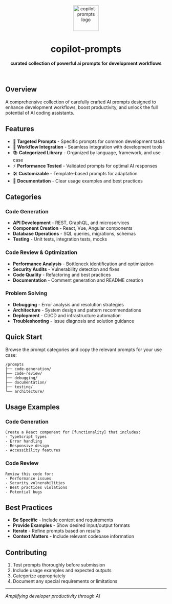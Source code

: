 <div align="center">
  <img src="https://v3.fal.media/files/lion/7HScjWqlgrB6asN4JuPlF.png" alt="copilot-prompts logo" width="80" height="80">
  
  # copilot-prompts
  
  **curated collection of powerful ai prompts for development workflows**
</div>

<br>

## Overview

A comprehensive collection of carefully crafted AI prompts designed to enhance development workflows, boost productivity, and unlock the full potential of AI coding assistants.

## Features

- 🎯 **Targeted Prompts** - Specific prompts for common development tasks
- 🔄 **Workflow Integration** - Seamless integration with development tools
- 📚 **Categorized Library** - Organized by language, framework, and use case
- ⚡ **Performance Tested** - Validated prompts for optimal AI responses
- 🛠️ **Customizable** - Template-based prompts for adaptation
- 📖 **Documentation** - Clear usage examples and best practices

## Categories

### Code Generation
- **API Development** - REST, GraphQL, and microservices
- **Component Creation** - React, Vue, Angular components
- **Database Operations** - SQL queries, migrations, schemas
- **Testing** - Unit tests, integration tests, mocks

### Code Review & Optimization
- **Performance Analysis** - Bottleneck identification and optimization
- **Security Audits** - Vulnerability detection and fixes
- **Code Quality** - Refactoring and best practices
- **Documentation** - Comment generation and README creation

### Problem Solving
- **Debugging** - Error analysis and resolution strategies
- **Architecture** - System design and pattern recommendations
- **Deployment** - CI/CD and infrastructure automation
- **Troubleshooting** - Issue diagnosis and solution guidance

## Quick Start

Browse the prompt categories and copy the relevant prompts for your use case:

```
/prompts
├── code-generation/
├── code-review/
├── debugging/
├── documentation/
├── testing/
└── architecture/
```

## Usage Examples

### Code Generation
```
Create a React component for [functionality] that includes:
- TypeScript types
- Error handling
- Responsive design
- Accessibility features
```

### Code Review
```
Review this code for:
- Performance issues
- Security vulnerabilities
- Best practices violations
- Potential bugs
```

## Best Practices

- **Be Specific** - Include context and requirements
- **Provide Examples** - Show desired input/output formats
- **Iterate** - Refine prompts based on results
- **Context Matters** - Include relevant codebase information

## Contributing

1. Test prompts thoroughly before submission
2. Include usage examples and expected outputs
3. Categorize appropriately
4. Document any special requirements or limitations

---

*Amplifying developer productivity through AI*